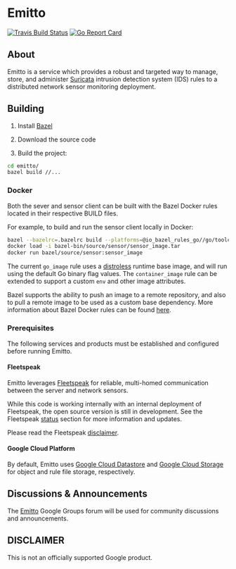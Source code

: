 # Emitto

[![Travis Build Status](https://api.travis-ci.org/google/emitto.svg?branch=master)](https://travis-ci.org/google/emitto)
[![Go Report Card](https://goreportcard.com/badge/github.com/google/emitto)](https://goreportcard.com/report/github.com/google/emitto)

## About

Emitto is a service which provides a robust and targeted way to manage, store,
and administer [Suricata](https://suricata-ids.org/) intrusion detection system
(IDS) rules to a distributed network sensor monitoring deployment.

## Building

1) Install [Bazel](https://bazel.build/)

2) Download the source code

3) Build the project:

```bash
cd emitto/
bazel build //...
```

### Docker

Both the sever and sensor client can be built with the Bazel Docker rules located in their respective BUILD files.

For example, to build and run the sensor client locally in Docker:

```bash
bazel --bazelrc=.bazelrc build --platforms=@io_bazel_rules_go//go/toolchain:linux_amd64 source/sensor:sensor_image.tar
docker load -i bazel-bin/source/sensor/sensor_image.tar
docker run bazel/source/sensor:sensor_image
```

The current `go_image` rule uses a [distroless](https://github.com/GoogleContainerTools/distroless)
runtime base image, and will run using the default Go binary flag values. The `container_image` rule can be extended to support a custom `env` and other image attributes.

Bazel supports the ability to push an image to a remote repository, and also to pull a remote image to be
used as a custom base dependency. More information about Bazel Docker rules can be found [here](https://github.com/bazelbuild/rules_docker).

### Prerequisites

The following services and products must be established and configured before
running Emitto.

#### Fleetspeak

Emitto leverages [Fleetspeak](https://github.com/google/fleetspeak) for
reliable, multi-homed communication between the server and network sensors.

While this code is working internally with an internal deployment of
Fleetspeak,
the open source version is still in development. See the Fleetspeak
[status](https://github.com/google/fleetspeak#status) section for more
information and updates.

Please read the Fleetspeak
[disclaimer](https://github.com/google/fleetspeak#disclaimer).

#### Google Cloud Platform

By default, Emitto uses [Google Cloud Datastore](https://cloud.google.com/datastore/)
and [Google Cloud Storage](https://cloud.google.com/storage/) for object and rule file
storage, respectively.

## Discussions & Announcements

The [Emitto](https://groups.google.com/forum/#!forum/emitto) Google Groups
forum
will be used for community discussions and announcements.

## DISCLAIMER

This is not an officially supported Google product.
